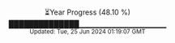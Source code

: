 <p align="center">
⏳Year Progress (48.10 %) <br>
██████████████▁▁▁▁▁▁▁▁▁▁▁▁▁▁▁▁ <br>
<sub>Updated: Tue, 25 Jun 2024 01:19:07 GMT</sub>
</p>

